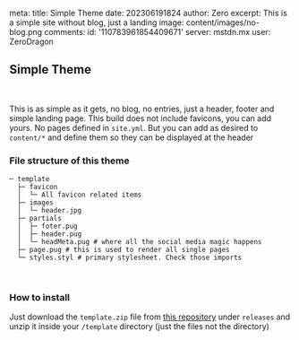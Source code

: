 meta:
  title: Simple Theme
  date: 202306191824
  author: Zero
  excerpt: This is a simple site without blog, just a landing
  image: content/images/no-blog.png
  comments:
    id: '110783961854409671'
    server: mstdn.mx
    user: ZeroDragon

## Simple Theme

<!-- ![Mate](!{siteUrl}/content/images/no-blog.png) -->

<br/>

This is as simple as it gets, no blog, no entries, just a header, footer and simple landing page. This build does not include favicons, you can add yours. 
No pages defined in `site.yml`. But you can add as desired to `content/*` and define them so they can be displayed at the header

### File structure of this theme
```
─ template
  ├─ favicon
  │  └─ All favicon related items
  ├─ images
  │  └─ header.jpg
  ├─ partials
  │  ├─ foter.pug
  │  ├─ header.pug
  │  └─ headMeta.pug # where all the social media magic happens
  ├─ page.pug # this is used to render all single pages
  └─ styles.styl # primary stylesheet. Check those imports
```
<br/>

### How to install
Just download the `template.zip` file from [this repository](https://github.com/ZeroDragon/SiteCraft-simple-theme) under `releases` and unzip it inside your `/template` directory (just the files not the directory)
